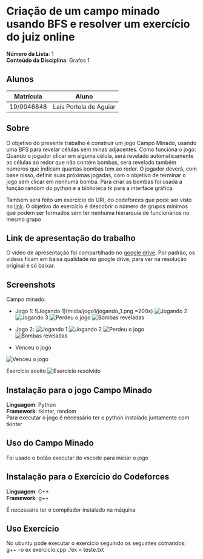 
# Criação de um campo minado usando BFS e resolver um exercício do juiz online 

**Número da Lista**: 1<br>
**Conteúdo da Disciplina**: Grafos 1<br>

## Alunos
|Matrícula | Aluno |
| -- | -- |
| 19/0046848  |  Laís Portela de Aguiar |

## Sobre 
O objetivo do presente trabalho é construir um jogo Campo Minado, usando uma BFS para revelar células sem minas adjacentes.
Como funciona o jogo: Quando o jogador clicar em alguma célula, será revelado automaticamente as células ao redor que não contém bombas, será revelado também números que indicam quantas bombas tem ao redor. O jogador deverá, com base nisso, definir suas próximas jogadas, com o objetivo de terminar o jogo sem clicar em nenhuma bomba. Para criar as bombas foi usada a função random do python e a biblioteca tk para a interface gráfica.

Também será feito um exercício do URI, do codeforces que pode ser visto no [link](https://codeforces.com/problemset/problem/115/A). O objetivo do exercício é descobrir o número de grupos mínimos que podem ser formados sem ter nenhuma hierarquia de funcionários no mesmo grupo



## Link de apresentação do trabalho

O vídeo de apresentação foi compartilhado no [google drive](https://drive.google.com/file/d/1W17VAPL3iBSIaQxX48n3fUl96UR7Nijk/view?usp=sharing). Por padrão, os videos ficam em baixa qualidade no google drive, para ver na resolução original é só baixar. 



## Screenshots

Campo minado: 

- Jogo 1:
![Jogando 1](midia/jogo1/jogando_1.png =200x)
![Jogando 2](midia/jogo1/jogando_2.png)
![Jogando 3](midia/jogo1/jogando_4.png)
![Perdeu o jogo](midia/jogo1/fim_de_jogo.png)
![Bombas reveladas ](midia/jogo1/bombas_reveladas.png)

- Jogo 2:
![Jogando 1](midia/jogo2/jogando_1.png)
![Jogando 2](midia/jogo2/jogando_2.png)
![Perdeu o jogo](midia/jogo2/fim_de_jogo.png)
![Bombas reveladas ](midia/jogo2/bombas_reveladas.png)

- Venceu o jogo

![Venceu o jogo ](midia/venceu.png)


Exercício aceito 
![Exercício resolvido ](midia/exercicio_resolvido.png)


## Instalação para o jogo Campo Minado
**Linguagem**: Python<br>
**Framework**: tkinter, random<br>
Para executar o jogo é necessário ter o python instalado juntamente com tkinter

## Uso do Campo Minado
Foi usado o botão executar do vscode para iniciar o jogo

## Instalação para o Exercício do Codeforces 
**Linguagem**: C++<br>
**Framework**: g++<br>

É necessario ter o compilador instalado na máquina

## Uso Exercício
No ubuntu pode executar o exercício seguindo os seguintes comandos:
g++ -o ex exercicio.cpp
./ex < teste.txt

